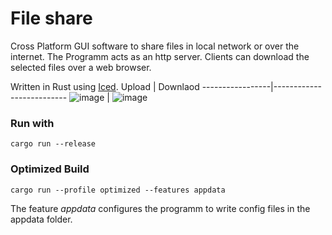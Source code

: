 # File share
Cross Platform GUI software to share files in local network or over the internet. 
The Programm acts as an http server. Clients can download the selected files over a web browser.

Written in Rust using [Iced](https://github.com/iced-rs/iced). 
Upload | Downlaod
-----------------|--------------------------
![image](https://github.com/user-attachments/assets/5de6d0a3-a54a-46b0-9a31-e9095109c7bf) | ![image](https://github.com/user-attachments/assets/42817b68-60be-458d-8691-0338bbacb6e6)


### Run with
```
cargo run --release
```

### Optimized Build
```
cargo run --profile optimized --features appdata
```
The feature *appdata* configures the programm to write config files in the appdata folder. 
